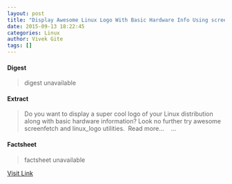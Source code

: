 ```yaml
---
layout: post
title: "Display Awesome Linux Logo With Basic Hardware Info Using screenfetch and linux_logo Tools"
date: 2015-09-13 18:22:45
categories: Linux
author: Vivek Gite
tags: []
---
```



#### Digest
>digest unavailable

#### Extract
>Do you want to display a super cool logo of your Linux distribution along with basic hardware information? Look no further try awesome screenfetch and linux_logo utilities.&nbsp; Read more... &nbsp; &nbsp;...

#### Factsheet
>factsheet unavailable

[Visit Link](https://www.linux.com/community/blogs/133-general-linux/852786-display-awesome-linux-logo-with-basic-hardware-info-using-screenfetch-and-linuxlogo-tools/)


